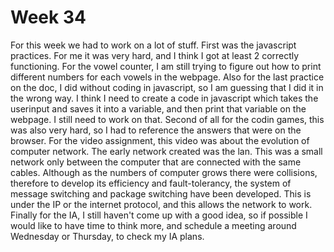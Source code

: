 # Week 34

For this week we had to work on a lot of stuff. First was the javascript practices. For me it was very hard, and I think I got at least 2 correctly functioning. For the vowel counter, I am still trying to figure out how to print different numbers for each vowels in the webpage. Also for the last practice on the doc, I did without coding in javascript, so I am guessing that I did it in the wrong way. I think I need to create a code in javascript which takes the userinput and saves it into a variable, and then print that variable on the webpage. I still need to work on that. Second of all for the codin games, this was also very hard, so I had to reference the answers that were on the browser. For the video assignment, this video was about the evolution of computer network. The early network created was the lan. This was a small network only between the computer that are connected with the same cables. Although as the numbers of computer grows there were collisions, therefore to develop its efficiency and fault-tolerancy, the system of message switching and package switching have been developed. This is under the IP or the internet protocol, and this allows the network to work. Finally for the IA, I still haven't come up with a good idea, so if possible I would like to have time to think more, and schedule a meeting around Wednesday or Thursday, to check my IA plans.
